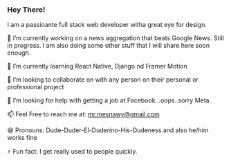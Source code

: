 

### Hey There! 
 

I am a passioante full stack web developer witha great eye for design.


🔭 I’m currently working on a news aggregation that beats Google News. Still in progress. 
 I am also doing some other stuff that I will share here soon enough.
 
🌱 I’m currently learning React Native, Django nd Framer Motion 

👯 I’m looking to collaborate on with any person on their personal or professional project

🤔 I’m looking for help with getting a job at Facebook...oops..sorry Meta.

📫 Feel Free to reach me at: mr.mesnawy@gmail.com
 
😄 Pronouns: Dude-Duder-El-Duderino-His-Dudeness and also he/him works fine
 
⚡ Fun fact: I get really used to people quickly.

<!--
**el-esnawy/el-esnawy** is a ✨ _special_ ✨ repository because its `README.md` (this file) appears on your GitHub profile.

Here are some ideas to get you started:

- 🔭 I’m currently working on ...
- 🌱 I’m currently learning ...
- 👯 I’m looking to collaborate on ...
- 🤔 I’m looking for help with ...
- 💬 Ask me about ...
- 📫 How to reach me: ...
- 😄 Pronouns: ...
- ⚡ Fun fact: ...
-->
